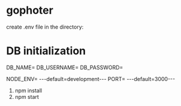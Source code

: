 # gophoter
create .env file in the directory:

# DB initialization
DB_NAME=
DB_USERNAME=
DB_PASSWORD=

NODE_ENV=
---default=development---
PORT=
---default=3000---

1. npm install
2. npm start
